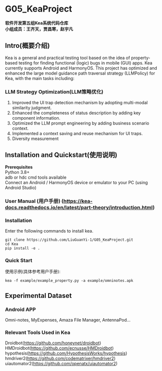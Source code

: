 # G05_KeaProject
**软件开发第五组Kea系统代码仓库  
小组成员：王齐天，贾昌寒，赵宇凡**
## Intro(概要介绍)
Kea is a general and practical testing tool based on the idea of property-based testing for finding functional (logic) bugs in mobile (GUI) apps. Kea currently supports Android and HarmonyOS.
This project has optimized and enhanced the large model guidance path traversal strategy (LLMPolicy) for Kea, with the main tasks including:
### LLM Strategy Optimization(LLM策略优化)
1. Improved the UI trap detection mechanism by adopting multi-modal similarity judgment.
2. Enhanced the completeness of status description by adding key component information.
3. Optimized the LLM prompt engineering by adding business scenario context.
4. Implemented a context saving and reuse mechanism for UI traps.
5. Diversity measurement
## Installation and Quickstart(使用说明)
**Prerequisites**  
Python 3.8+  
adb or hdc cmd tools available  
Connect an Android / HarmonyOS device or emulator to your PC (using Android Studio)
### User Manual (用户手册) (https://kea-docs.readthedocs.io/en/latest/part-theory/introduction.html)
### Installation
Enter the following commands to install kea.
```
git clone https://github.com/LiuGuanYi-1/G05_KeaProject.git
cd Kea
pip install -e .
```
### Quick Start
使用示例(具体参考用户手册):
```
kea -f example/example_property.py -a example/omninotes.apk
```
## Experimental Dataset
### Android APP
Omni-notes, MyExpenses, Amaza File Manager, AntennaPod...
### Relevant Tools Used in Kea
Droidbot(https://github.com/honeynet/droidbot)
HMDroidbot(https://github.com/ecnusse/HMDroidbot)
hypothesis(https://github.com/HypothesisWorks/hypothesis)
hmdriver2(https://github.com/codematrixer/hmdriver2)
uiautomator2(https://github.com/openatx/uiautomator2)
